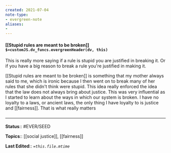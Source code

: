 ```yaml
---
created: 2021-07-04
note-type: 
- evergreen-note
aliases:
- 
---
```


#### [[Stupid rules are meant to be broken]] `$=customJS.dv_funcs.evergreenHeader(dv, this)`

This is really more saying if a rule is stupid you are justified in breaking it. Or if you have a big reason to break a rule you're justified in making it.

[[Stupid rules are meant to be broken]] is something that my mother always said to me, which is ironic because I then went on to break many of her rules that she didn't think were stupid. This idea really enforced the idea that the law does not always bring about justice. This was very influential as I started to learn about the ways in which our system is broken. I have no loyalty to a laws, or ancient laws, the only thing I have loyalty to is justice and [[fairness]]. That is what really matters

### <hr class="footnote"/>

**Status**:: #EVER/SEED 

**Topics**::  [[social justice]], [[fairness]]

**Last Edited**:: *`=this.file.mtime`*
	



